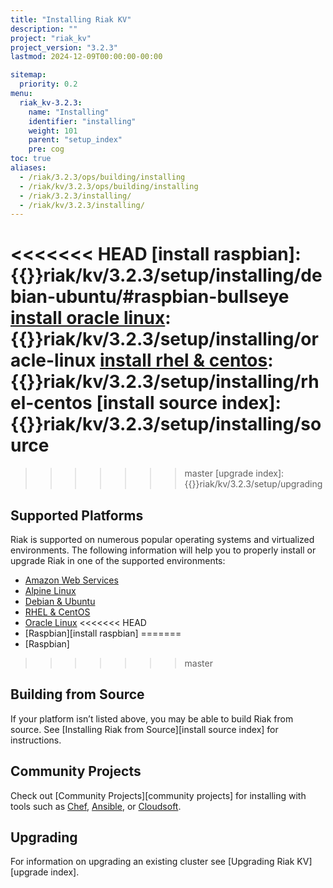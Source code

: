 ```yaml
---
title: "Installing Riak KV"
description: ""
project: "riak_kv"
project_version: "3.2.3"
lastmod: 2024-12-09T00:00:00-00:00

sitemap:
  priority: 0.2
menu:
  riak_kv-3.2.3:
    name: "Installing"
    identifier: "installing"
    weight: 101
    parent: "setup_index"
    pre: cog
toc: true
aliases:
  - /riak/3.2.3/ops/building/installing
  - /riak/kv/3.2.3/ops/building/installing
  - /riak/3.2.3/installing/
  - /riak/kv/3.2.3/installing/
---
```


[install aws]: {{<baseurl>}}riak/kv/3.2.3/setup/installing/amazon-web-services
[install alpine]: {{<baseurl>}}riak/kv/3.2.3/setup/installing/alpine-linux
[install debian & ubuntu]: {{<baseurl>}}riak/kv/3.2.3/setup/installing/debian-ubuntu
<<<<<<< HEAD
[install raspbian]: {{<baseurl>}}riak/kv/3.2.3/setup/installing/debian-ubuntu/#raspbian-bullseye
[install oracle linux]: {{<baseurl>}}riak/kv/3.2.3/setup/installing/oracle-linux
[install rhel & centos]: {{<baseurl>}}riak/kv/3.2.3/setup/installing/rhel-centos
[install source index]: {{<baseurl>}}riak/kv/3.2.3/setup/installing/source
=======
[install oracle linux]: {{<baseurl>}}riak/kv/3.2.3/setup/installing/oracle-linux
[install rhel & centos]: {{<baseurl>}}riak/kv/3.2.3/setup/installing/rhel-centos
>>>>>>> master
[upgrade index]: {{<baseurl>}}riak/kv/3.2.3/setup/upgrading

## Supported Platforms

Riak is supported on numerous popular operating systems and virtualized
environments. The following information will help you to
properly install or upgrade Riak in one of the supported environments:

  * [Amazon Web Services][install aws]
  * [Alpine Linux][install alpine]
  * [Debian & Ubuntu][install debian & ubuntu]
  * [RHEL & CentOS][install rhel & centos]
  * [Oracle Linux][install oracle linux]
<<<<<<< HEAD
  * [Raspbian][install raspbian]
=======
  * [Raspbian]
>>>>>>> master

## Building from Source

If your platform isn’t listed above, you may be able to build Riak from source. See [Installing Riak from Source][install source index] for instructions.

## Community Projects

Check out [Community Projects][community projects] for installing with tools such as [Chef](https://www.chef.io/chef/), [Ansible](http://www.ansible.com/), or [Cloudsoft](http://www.cloudsoftcorp.com/).

## Upgrading

For information on upgrading an existing cluster see [Upgrading Riak KV][upgrade index].

